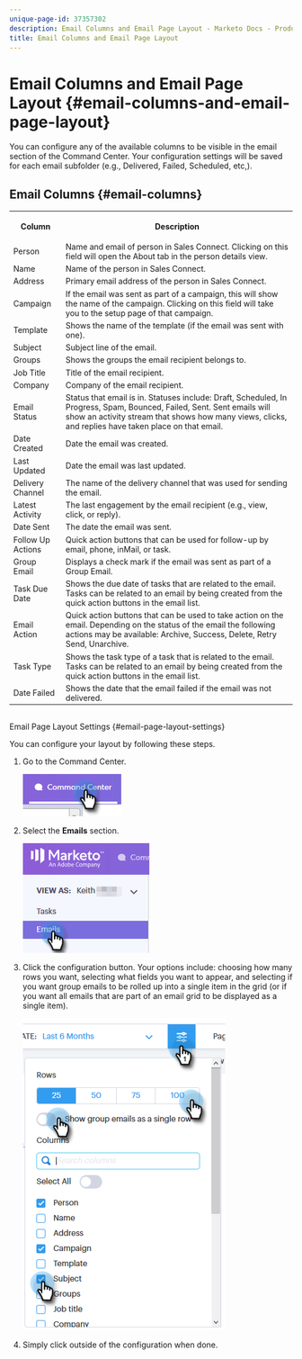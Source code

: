 ```yaml
---
unique-page-id: 37357302
description: Email Columns and Email Page Layout - Marketo Docs - Product Documentation
title: Email Columns and Email Page Layout
---
```


# Email Columns and Email Page Layout {#email-columns-and-email-page-layout}

You can configure any of the available columns to be visible in the email section of the Command Center. Your configuration settings will be saved for each email subfolder (e.g., Delivered, Failed, Scheduled, etc,).

## Email Columns {#email-columns}

<table> 
 <colgroup> 
  <col> 
  <col> 
 </colgroup> 
 <tbody> 
  <tr> 
   <th><p>Column</p></th> 
   <th>Description</th> 
  </tr> 
  <tr> 
   <td>Person</td> 
   <td>Name and email of person in Sales Connect. Clicking on this field will open the About tab in the person details view.</td> 
  </tr> 
  <tr> 
   <td>Name</td> 
   <td>Name of the person in Sales Connect.</td> 
  </tr> 
  <tr> 
   <td>Address</td> 
   <td>Primary email address of the person in Sales Connect.</td> 
  </tr> 
  <tr> 
   <td>Campaign</td> 
   <td>If the email was sent as part of a campaign, this will show the name of the campaign. Clicking on this field will take you to the setup page of that campaign.</td> 
  </tr> 
  <tr> 
   <td>Template</td> 
   <td>Shows the name of the template (if the email was sent with one).</td> 
  </tr> 
  <tr> 
   <td colspan="1">Subject</td> 
   <td colspan="1">Subject line of the email.</td> 
  </tr> 
  <tr> 
   <td colspan="1">Groups</td> 
   <td colspan="1">Shows the groups the email recipient belongs to.</td> 
  </tr> 
  <tr> 
   <td>Job Title</td> 
   <td>Title of the email recipient.</td> 
  </tr> 
  <tr> 
   <td>Company</td> 
   <td>Company of the email recipient.</td> 
  </tr> 
  <tr> 
   <td>Email Status</td> 
   <td>Status that email is in. Statuses include: Draft, Scheduled, In Progress, Spam, Bounced, Failed, Sent. Sent emails will show an activity stream that shows how many views, clicks, and replies have taken place on that email.</td> 
  </tr> 
  <tr> 
   <td>Date Created</td> 
   <td>Date the email was created.</td> 
  </tr> 
  <tr> 
   <td>Last Updated</td> 
   <td>Date the email was last updated.</td> 
  </tr> 
  <tr> 
   <td>Delivery Channel</td> 
   <td>The name of the delivery channel that was used for sending the email.</td> 
  </tr> 
  <tr> 
   <td>Latest Activity</td> 
   <td>The last engagement by the email recipient (e.g., view, click, or reply).</td> 
  </tr> 
  <tr> 
   <td>Date Sent</td> 
   <td>The date the email was sent.</td> 
  </tr> 
  <tr> 
   <td>Follow Up Actions</td> 
   <td>Quick action buttons that can be used for follow-up by email, phone, inMail, or task.</td> 
  </tr> 
  <tr> 
   <td>Group Email</td> 
   <td>Displays a check mark if the email was sent as part of a Group Email.</td> 
  </tr> 
  <tr> 
   <td>Task Due Date</td> 
   <td>Shows the due date of tasks that are related to the email. Tasks can be related to an email by being created from the quick action buttons in the email list.</td> 
  </tr> 
  <tr> 
   <td>Email Action</td> 
   <td>Quick action buttons that can be used to take action on the email. Depending on the status of the email the following actions may be available: Archive, Success, Delete, Retry Send, Unarchive.</td> 
  </tr> 
  <tr> 
   <td>Task Type</td> 
   <td>Shows the task type of a task that is related to the email. Tasks can be related to an email by being created from the quick action buttons in the email list.</td> 
  </tr> 
  <tr> 
   <td>Date Failed</td> 
   <td>Shows the date that the email failed if the email was not delivered.</td> 
  </tr> 
 </tbody> 
</table>

##   
Email Page Layout Settings {#email-page-layout-settings}

You can configure your layout by following these steps.

1. Go to the Command Center.

   ![](assets/email-columns-and-email-grid-layout-1.png)

1. Select the **Emails** section.

   ![](assets/email-columns-and-email-grid-layout-2.png)

1. Click the configuration button. Your options include: choosing how many rows you want, selecting what fields you want to appear, and selecting if you want group emails to be rolled up into a single item in the grid (or if you want all emails that are part of an email grid to be displayed as a single item).

   ![](assets/email-columns-and-email-grid-layout-3.png)

1. Simply click outside of the configuration when done.

